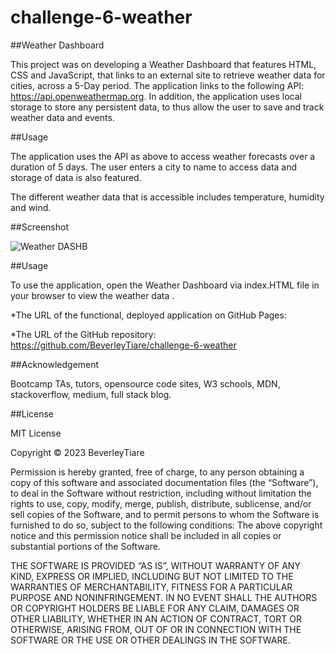 # challenge-6-weather

##Weather Dashboard

This project was on developing a Weather Dashboard that features HTML, CSS and JavaScript, that links to an external site to retrieve weather data for cities, across a 5-Day period. The application links to the following API: https://api.openweathermap.org. In addition, the application uses local storage to store any persistent data, to thus allow the user to save and track weather data and events.

##Usage

The application uses the API as above to access weather forecasts over a duration of 5 days. The user enters a city to name to access data and storage of data is also featured.

The different weather data that is accessible includes temperature, humidity and wind.

##Screenshot 

![Weather DASHB](https://user-images.githubusercontent.com/122957548/229702257-9dc87625-7c58-4281-8d88-286d57ba4eb6.png)

##Usage

To use the application, open the Weather Dashboard via index.HTML file in your browser to view the weather data .

*The URL of the functional, deployed application on GitHub Pages: 

*The URL of the GitHub repository: https://github.com/BeverleyTiare/challenge-6-weather

##Acknowledgement

Bootcamp TAs, tutors, opensource code sites, W3 schools, MDN, stackoverflow, medium, full stack blog.

##License

MIT License

Copyright © 2023 BeverleyTiare

Permission is hereby granted, free of charge, to any person obtaining a copy of this software and associated documentation files (the “Software”), to deal in the Software without restriction, including without limitation the rights to use, copy, modify, merge, publish, distribute, sublicense, and/or sell copies of the Software, and to permit persons to whom the Software is furnished to do so, subject to the following conditions: The above copyright notice and this permission notice shall be included in all copies or substantial portions of the Software.

THE SOFTWARE IS PROVIDED “AS IS”, WITHOUT WARRANTY OF ANY KIND, EXPRESS OR IMPLIED, INCLUDING BUT NOT LIMITED TO THE WARRANTIES OF MERCHANTABILITY, FITNESS FOR A PARTICULAR PURPOSE AND NONINFRINGEMENT. IN NO EVENT SHALL THE AUTHORS OR COPYRIGHT HOLDERS BE LIABLE FOR ANY CLAIM, DAMAGES OR OTHER LIABILITY, WHETHER IN AN ACTION OF CONTRACT, TORT OR OTHERWISE, ARISING FROM, OUT OF OR IN CONNECTION WITH THE SOFTWARE OR THE USE OR OTHER DEALINGS IN THE SOFTWARE.
